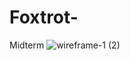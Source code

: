 # Foxtrot-
Midterm
![wireframe-1 (2)](https://user-images.githubusercontent.com/22795694/222508803-8d6d61fd-c3b5-4df3-b4f4-0841f6ec0f24.png)
